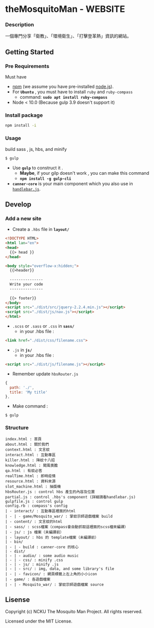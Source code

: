 # theMosquitoMan - WEBSITE

### Description
一個專門分享「衛教」、「環境衛生」、「打擊登革熱」資訊的網站。

## Getting Started

### Pre Requirements
Must have 
+ [npm](https://www.npmjs.com/) (we assume you have pre-installed [node.js](https://nodejs.org/)).
+ For **`Ubuntu`** , you must have to install `ruby` and `ruby-compass`
  - command: **`sudo apt install ruby-compass`**
+ Node < 10.0 (Because gulp 3.9 doesn't support it)


### Install package

```bash
npm install -i
```

### Usage


build sass , js, hbs, and minify

```bash
$ gulp
```

- Use **`gulp`** to construct it .
  - **Maybe**, if your gilp doesn't work , you can make this command 
  - **`npm install -g gulp-cli`** 
- **`canner-core`** is your main component which you also use in [`handlebar.js`](http://handlebarsjs.com).


## Develop

### Add a new site
- Create a `.hbs` file in **`layout/`**

```html
<!DOCTYPE HTML>
<html lan="en">
<head>
  {{> head }}
</head>

<body style="overflow-x:hidden;">
  {{>header}}
  
  ---------------
  Write your code
  ---------------
  
  {{> footer}}
</body>
<script src="./dist/src/jquery-2.2.4.min.js"></script>
<script src="./dist/js/nav.js"></script>
</html>
```

- `.scss` or `.sass` or `.css` in **`sass/`**
  - in your .hbs file :

```html
<link href="./dist/css/filename.css">
```

- `.js` in **`js/`** 
  - in your .hbs file :

```html
<script src="./dist/js/filename.js"></script>
```

- Remember update `hbsRouter.js`

```js
{
  path: './',
  title: 'My title'
},
```

- Make command : 
```
$ gulp
```

### Structure

```
index.html : 首頁
about.html : 關於我們
context.html : 文言蚊
interact.html : 互動專區
killer.html : 降蚊十八招
knowledge.html : 聞風喪膽
qa.html : 有蚊必答
realTime.html : 即時疫情
resource.html : 資料來源
slot_machine.html : 抽獎機
hbsRouter.js : control hbs 產生的內容及位置
partial.js : control .hbs's component (詳細請看handlebar.js)
gulpfile.js : control gulp
config.rb : compass's config
| - interact/ : 互動專區裡面的html
| - | - game/Mosquito_war/ : 掌蚊宗師遊戲檔案 build
| - content/ : 文言蚊的html
| - sass/ : scss檔案（compass會自動抓取這裡面的scss檔來編譯）
| - js/ : js 檔案（未編譯前）
| - layout/ : hbs 的 template檔案（未編譯前）
| - bin/
| - | - build : canner-core 的核心
| - dist/
| - | - audio/ : some audio music
| - | - css/ : minify .css
| - | - js/ : minify .js
| - | - src/ : img, data, and some library's file
| - | - favicon/ : 網頁標籤上左上角的小小icon
| - game/ : 各遊戲檔案
| - | - Mosquito_war/ : 掌蚊宗師遊戲檔案 source 
```

## Lisense
Copyright (c) NCKU The Mosquito Man Project. All rights reserved.

Licensed under the MIT License.


